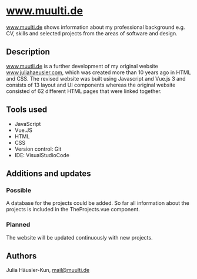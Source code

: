 # www.muulti.de

www.muulti.de shows information about my professional background e.g. CV, skills and selected projects from the areas of software and design.    
 
## Description
 
www.muutli.de is a further development of my original website www.juliahaeusler.com, which was created more than 10 years ago in HTML and CSS. 
The revised website was built using Javascript and Vue.js 3 and consists of 13 layout and UI components whereas the original website consisted of 62 different HTML pages that were linked together.

## Tools used

* JavaScript 
* Vue.JS
* HTML
* CSS
* Version control: Git
* IDE: VisualStudioCode


## Additions and updates
### Possible
A database for the projects could be added. So far all information about the projects is included in the TheProjects.vue component.
### Planned
The website will be updated continuously with new projects.


## Authors

Julia Häusler-Kun, mail@muulti.de


